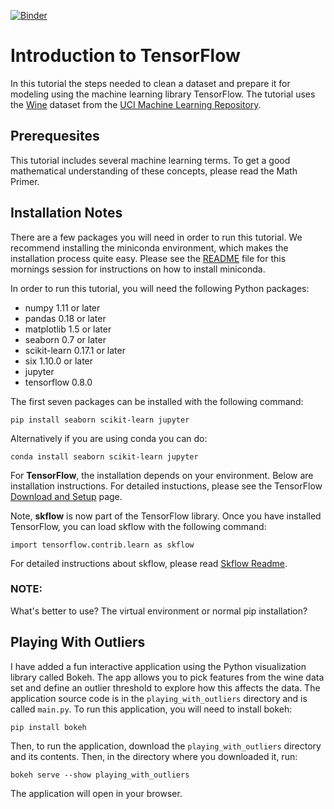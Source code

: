 [![Binder](http://mybinder.org/badge.svg)](http://mybinder.org/repo/PythonWorkshop/intro-to-tensorflow)

# Introduction to TensorFlow
In this tutorial the steps needed to clean a dataset and prepare it for modeling using the machine learning library
TensorFlow. The tutorial uses the [Wine](http://archive.ics.uci.edu/ml/datasets/Wine) dataset from the
[UCI Machine Learning Repository](http://archive.ics.uci.edu/ml).

## Prerequesites
This tutorial includes several machine learning terms. To get a good mathematical understanding of these concepts,
please read the Math Primer.

## Installation Notes
There are a few packages you will need in order to run this tutorial. We recommend installing the miniconda environment,
which makes the installation process quite easy. Please see the
[README](https://github.com/PythonWorkshop/intro-to-sklearn) file for this mornings session for instructions on how to
install miniconda.

In order to run this tutorial, you will need the following Python packages:
* numpy 1.11 or later
* pandas 0.18 or later
* matplotlib 1.5 or later
* seaborn 0.7 or later
* scikit-learn 0.17.1 or later
* six 1.10.0 or later
* jupyter
* tensorflow 0.8.0

The first seven packages can be installed with the following command:

```
pip install seaborn scikit-learn jupyter
```

Alternatively if you are using conda you can do:

```
conda install seaborn scikit-learn jupyter
```

For **TensorFlow**, the installation depends on your environment. Below are installation instructions. For detailed
instuctions, please see the TensorFlow
[Download and Setup](https://www.tensorflow.org/versions/r0.8/get_started/os_setup.html#download-and-setup) page.

Note, **skflow** is now part of the TensorFlow library. Once you have installed TensorFlow, you can load skflow with
the following command:

```
import tensorflow.contrib.learn as skflow
```

For detailed instructions about skflow, please read [Skflow Readme](https://github.com/tensorflow/skflow).

### NOTE:
What's better to use? The virtual environment or normal pip installation?

## Playing With Outliers

I have added a fun interactive application using the Python visualization library called Bokeh. The app allows you to
pick features from the wine data set and define an outlier threshold to explore how this affects the data. The
application source code is in the `playing_with_outliers` directory and is called `main.py`. To run this application,
you will need to install bokeh:

```
pip install bokeh
```

Then, to run the application, download the `playing_with_outliers` directory and its contents. Then, in the directory
where you downloaded it, run:

```
bokeh serve --show playing_with_outliers
```

The application will open in your browser.


